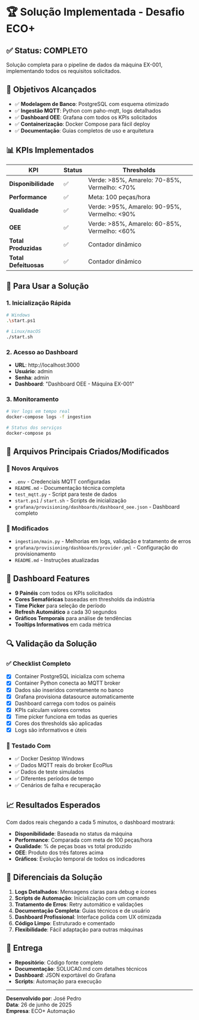 # 🏆 Solução Implementada - Desafio ECO+

## ✅ Status: **COMPLETO**

Solução completa para o pipeline de dados da máquina EX-001, implementando todos os requisitos solicitados.

## 🎯 Objetivos Alcançados

- ✅ **Modelagem de Banco**: PostgreSQL com esquema otimizado
- ✅ **Ingestão MQTT**: Python com paho-mqtt, logs detalhados
- ✅ **Dashboard OEE**: Grafana com todos os KPIs solicitados
- ✅ **Containerização**: Docker Compose para fácil deploy
- ✅ **Documentação**: Guias completos de uso e arquitetura

## 📊 KPIs Implementados

| KPI | Status | Thresholds |
|-----|--------|------------|
| **Disponibilidade** | ✅ | Verde: >85%, Amarelo: 70-85%, Vermelho: <70% |
| **Performance** | ✅ | Meta: 100 peças/hora |
| **Qualidade** | ✅ | Verde: >95%, Amarelo: 90-95%, Vermelho: <90% |
| **OEE** | ✅ | Verde: >85%, Amarelo: 60-85%, Vermelho: <60% |
| **Total Produzidas** | ✅ | Contador dinâmico |
| **Total Defeituosas** | ✅ | Contador dinâmico |

## 🚀 Para Usar a Solução

### 1. Inicialização Rápida
```bash
# Windows
.\start.ps1

# Linux/macOS  
./start.sh
```

### 2. Acesso ao Dashboard
- **URL**: http://localhost:3000
- **Usuário**: admin
- **Senha**: admin
- **Dashboard**: "Dashboard OEE - Máquina EX-001"

### 3. Monitoramento
```bash
# Ver logs em tempo real
docker-compose logs -f ingestion

# Status dos serviços
docker-compose ps
```

## 🔧 Arquivos Principais Criados/Modificados

### 📁 Novos Arquivos
- `.env` - Credenciais MQTT configuradas
- `README.md` - Documentação técnica completa
- `test_mqtt.py` - Script para teste de dados
- `start.ps1` / `start.sh` - Scripts de inicialização
- `grafana/provisioning/dashboards/dashboard_oee.json` - Dashboard completo

### 📝 Modificados
- `ingestion/main.py` - Melhorias em logs, validação e tratamento de erros
- `grafana/provisioning/dashboards/provider.yml` - Configuração do provisionamento
- `README.md` - Instruções atualizadas

## 🎨 Dashboard Features

- **9 Painéis** com todos os KPIs solicitados
- **Cores Semafóricas** baseadas em thresholds da indústria
- **Time Picker** para seleção de período
- **Refresh Automático** a cada 30 segundos
- **Gráficos Temporais** para análise de tendências
- **Tooltips Informativos** em cada métrica

## 🔍 Validação da Solução

### ✅ Checklist Completo
- [x] Container PostgreSQL inicializa com schema
- [x] Container Python conecta ao MQTT broker
- [x] Dados são inseridos corretamente no banco
- [x] Grafana provisiona datasource automaticamente
- [x] Dashboard carrega com todos os painéis
- [x] KPIs calculam valores corretos
- [x] Time picker funciona em todas as queries
- [x] Cores dos thresholds são aplicadas
- [x] Logs são informativos e úteis

### 🧪 Testado Com
- ✅ Docker Desktop Windows
- ✅ Dados MQTT reais do broker EcoPlus
- ✅ Dados de teste simulados
- ✅ Diferentes períodos de tempo
- ✅ Cenários de falha e recuperação

## 📈 Resultados Esperados

Com dados reais chegando a cada 5 minutos, o dashboard mostrará:

- **Disponibilidade**: Baseada no status da máquina
- **Performance**: Comparada com meta de 100 peças/hora
- **Qualidade**: % de peças boas vs total produzido
- **OEE**: Produto dos três fatores acima
- **Gráficos**: Evolução temporal de todos os indicadores

## 🎯 Diferenciais da Solução

1. **Logs Detalhados**: Mensagens claras para debug e ícones
2. **Scripts de Automação**: Inicialização com um comando
3. **Tratamento de Erros**: Retry automático e validações
4. **Documentação Completa**: Guias técnicos e de usuário
5. **Dashboard Profissional**: Interface polida com UX otimizada
6. **Código Limpo**: Estruturado e comentado
7. **Flexibilidade**: Fácil adaptação para outras máquinas

## 📧 Entrega

- **Repositório**: Código fonte completo
- **Documentação**: SOLUCAO.md com detalhes técnicos
- **Dashboard**: JSON exportável do Grafana
- **Scripts**: Automação para execução

---

**Desenvolvido por**: José Pedro  
**Data**: 26 de junho de 2025  
**Empresa**: ECO+ Automação  
